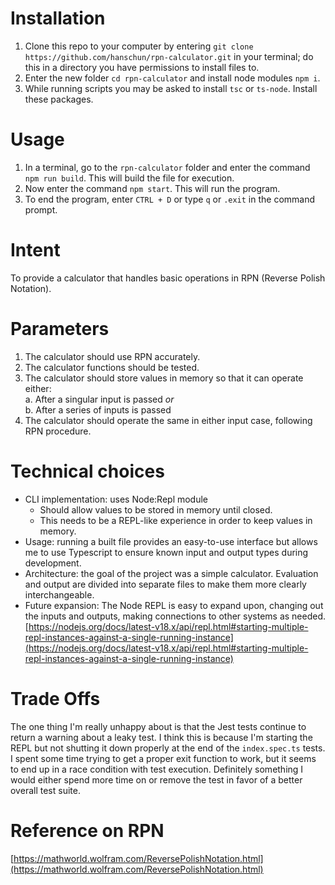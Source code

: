 # Installation  
1. Clone this repo to your computer by entering `git clone https://github.com/hanschun/rpn-calculator.git` in your terminal; do this in a directory you have permissions to install files to.  
2. Enter the new folder `cd rpn-calculator` and install node modules `npm i`.  
3. While running scripts you may be asked to install `tsc` or `ts-node`. Install these packages.  

# Usage  
1. In a terminal, go to the `rpn-calculator` folder and enter the command `npm run build`. This will build the file for execution.  
2. Now enter the command `npm start`. This will run the program.  
3. To end the program, enter `CTRL + D` or type `q` or `.exit` in the command prompt.  

# Intent
To provide a calculator that handles basic operations in RPN (Reverse Polish Notation).  

# Parameters  
1. The calculator should use RPN accurately.  
2. The calculator functions should be tested.  
3. The calculator should store values in memory so that it can operate either:  
a. After a singular input is passed *or*  
b. After a series of inputs is passed
4. The calculator should operate the same in either input case, following RPN procedure.  

# Technical choices  
* CLI implementation: uses Node:Repl module  
    * Should allow values to be stored in memory until closed.  
    * This needs to be a REPL-like experience in order to keep values in memory.  
* Usage: running a built file provides an easy-to-use interface but allows me to use Typescript to ensure known input and output types during development.  
* Architecture: the goal of the project was a simple calculator. Evaluation and output are divided into separate files to make them more clearly interchangeable.  
* Future expansion: The Node REPL is easy to expand upon, changing out the inputs and outputs, making connections to other systems as needed. [https://nodejs.org/docs/latest-v18.x/api/repl.html#starting-multiple-repl-instances-against-a-single-running-instance](https://nodejs.org/docs/latest-v18.x/api/repl.html#starting-multiple-repl-instances-against-a-single-running-instance)

# Trade Offs  
The one thing I'm really unhappy about is that the Jest tests continue to return a warning about a leaky test. I think this is because I'm starting the REPL but not shutting it down properly at the end of the `index.spec.ts` tests. I spent some time trying to get a proper exit function to work, but it seems to end up in a race condition with test execution. Definitely something I would either spend more time on or remove the test in favor of a better overall test suite.

# Reference on RPN  
[https://mathworld.wolfram.com/ReversePolishNotation.html](https://mathworld.wolfram.com/ReversePolishNotation.html)